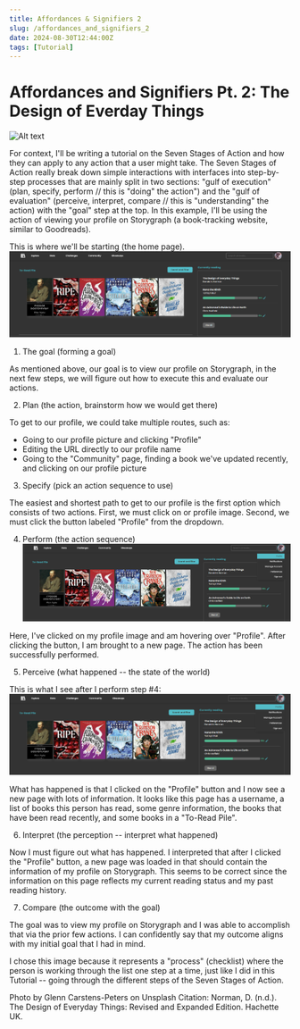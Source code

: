 ```yaml
---
title: Affordances & Signifiers 2
slug: /affordances_and_signifiers_2
date: 2024-08-30T12:44:00Z
tags: [Tutorial]
---
```


# Affordances and Signifiers Pt. 2: The Design of Everday Things

![Alt text](https://images.unsplash.com/photo-1484480974693-6ca0a78fb36b?q=80&w=2072&auto=format&fit=crop&ixlib=rb-4.0.3&ixid=M3wxMjA3fDB8MHxwaG90by1wYWdlfHx8fGVufDB8fHx8fA%3D%3D "Taking Notes")


For context, I'll be writing a tutorial on the Seven Stages of Action and how they can apply to any action that a user might take. The Seven Stages of Action really break down simple interactions with interfaces into step-by-step processes that are mainly split in two sections: "gulf of execution" (plan, specify, perform // this is "doing" the action") and the "gulf of evaluation" (perceive, interpret, compare // this is "understanding" the action) with the "goal" step at the top. In this example, I'll be using the action of viewing your profile on Storygraph (a book-tracking website, similar to Goodreads).



This is where we'll be starting (the home page).
![Alt text](../static/img/strygph_home_0903.png)

1. The goal (forming a goal)

As mentioned above, our goal is to view our profile on Storygraph, in the next few steps, we will figure out how to execute this and evaluate our actions.


2. Plan (the action, brainstorm how we would get there)

To get to our profile, we could take multiple routes, such as:

- Going to our profile picture and clicking "Profile"
- Editing the URL directly to our profile name
- Going to the "Community" page, finding a book we've updated recently, and clicking on our profile picture


3. Specify (pick an action sequence to use)

The easiest and shortest path to get to our profile is the first option which consists of two actions. First, we must click on or profile image. Second, we must click the button labeled "Profile" from the dropdown.


4. Perform (the action sequence)
![Alt text](../static/img/strygrph_dropdown_0903.png)

Here, I've clicked on my profile image and am hovering over "Profile". After clicking the button, I am brought to a new page. The action has been successfully performed.


5. Perceive (what happened -- the state of the world)

This is what I see after I perform step #4:
![Alt text](../static/img/strygrph_dropdown_0903.png)

What has happened is that I clicked on the "Profile" button and I now see a new page with lots of information. It looks like this page has a username, a list of books this person has read, some genre information, the books that have been read recently, and some books in a "To-Read Pile".


6. Interpret (the perception -- interpret what happened)

Now I must figure out what has happened. I interpreted that after I clicked the "Profile" button, a new page was loaded in that should contain the information of my profile on Storygraph. This seems to be correct since the information on this page reflects my current reading status and my past reading history.


7. Compare (the outcome with the goal)

The goal was to view my profile on Storygraph and I was able to accomplish that via the prior few actions. I can confidently say that my outcome aligns with my initial goal that I had in mind.

I chose this image because it represents a "process" (checklist) where the person is working through the list one step at a time, just like I did in this Tutorial -- going through the different steps of the Seven Stages of Action.


Photo by Glenn Carstens-Peters on Unsplash
Citation: Norman, D. (n.d.). The Design of Everyday Things: Revised and Expanded Edition. Hachette UK.